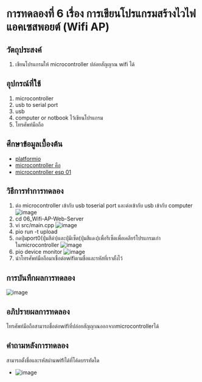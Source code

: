 # การทดลองที่ 6 เรื่อง การเขียนโปรแกรมสร้างไวไฟแอคเซสพอยต์ (Wifi AP)
## วัตถุประสงค์
1. เขียนโปรแกรมให้ microcontroller ปล่อยสัญญาณ wifi ได้
## อุปกรณ์ที่ใช้
1. microcontroller
2. usb to serial port
3. usb
4. computer or notbook ไว้เขียนโปรแกรม
5. โทรศัพท์มือถือ
## ศึกษาข้อมูลเบื้องต้น
* [platformio](https://platformio.org/)
* [microcontroller คือ](https://thiti.dev/blog/28/)
* [microcontroller esp 01](http://fitrox.lnwshop.com/article/28/esp8266-ตอนที่-1-รู้จักกับ-esp8266)
## วิธีการทำการทดลอง
1. ต่อ microcontroller เข้ากับ usb toserial port และต่อเข้ากับ usb เข้ากับ computer
![image](https://user-images.githubusercontent.com/80880831/112277782-abd81880-8cb4-11eb-83b8-7397ba5c84fc.jpeg)
2. cd 06_Wifi-AP-Web-Server
3. vi src/main.cpp
![image](https://user-images.githubusercontent.com/80880831/112278436-68ca7500-8cb5-11eb-98ac-2f3671931555.jpeg)
4. pio run -t upload
5. กดปุ่มport0(ปุ่มสีดำ)และปุ่มีเซ็ต(ปุ่มสีแดง)เพื่อรีเซ็ตเพื่อเคลียร์โปรแกรมเก่าในmicrocontroller
![image](https://user-images.githubusercontent.com/80880831/112278592-97485000-8cb5-11eb-8518-9fb32d176ec7.jpeg)
6. pio device monitor
![image](https://user-images.githubusercontent.com/80880831/112278762-c068e080-8cb5-11eb-82d2-bc30c3e8a070.jpeg)
7. นำโทรศัพท์มือถือมาเชื่อต่อwifiตามชื่อและรหัสที่เราตั้งไว้
## การบันทึกผลการทดลอง
![image](https://user-images.githubusercontent.com/80880831/112279078-12aa0180-8cb6-11eb-962e-e5cdbab1eba0.jpeg)
## อภิปรายผลการทดลอง
โทรศัพท์มือถือสามารถชื่อต่อwifiที่ปล่อยสัญญาณออกจากmicrocontrollerได้
## คำถามหลังการทดลอง
สามารถตั้งชื่อและรหัสผ่านwifiได้ที่โค้ดบรรทัดใด
  * ![image](https://user-images.githubusercontent.com/80880831/112279291-5a308d80-8cb6-11eb-820e-ded42f47036d.jpeg)
